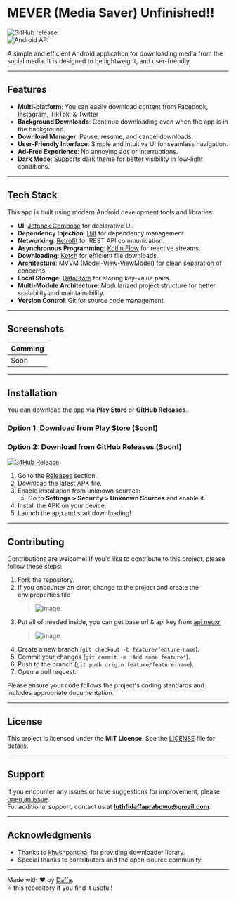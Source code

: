 # MEVER (Media Saver) Unfinished!!

![GitHub release](https://img.shields.io/github/v/release/dapoi/mever?style=flat-square)  
![Android API](https://img.shields.io/badge/API-35%2B-brightgreen?style=flat-square)  

A simple and efficient Android application for downloading media from the social media. It is designed to be lightweight, and user-friendly

---

## Features

- **Multi-platform**: You can easily download content from Facebook, Instagram, TikTok, & Twitter
- **Background Downloads**: Continue downloading even when the app is in the background.
- **Download Manager**: Pause, resume, and cancel downloads.
- **User-Friendly Interface**: Simple and intuitive UI for seamless navigation.
- **Ad-Free Experience**: No annoying ads or interruptions.
- **Dark Mode**: Supports dark theme for better visibility in low-light conditions.

---

## Tech Stack

This app is built using modern Android development tools and libraries:

- **UI**: [Jetpack Compose](https://developer.android.com/jetpack/compose) for declarative UI.
- **Dependency Injection**: [Hilt](https://developer.android.com/training/dependency-injection/hilt-android) for dependency management.
- **Networking**: [Retrofit](https://square.github.io/retrofit/) for REST API communication.
- **Asynchronous Programming**: [Kotlin Flow](https://kotlinlang.org/docs/flow.html) for reactive streams.
- **Downloading**: [Ketch](https://github.com/khushpanchal/Ketch) for efficient file downloads.
- **Architecture**: [MVVM](https://developer.android.com/topic/architecture) (Model-View-ViewModel) for clean separation of concerns.
- **Local Storage**: [DataStore](https://developer.android.com/topic/libraries/architecture/datastore) for storing key-value pairs.
- **Multi-Module Architecture**: Modularized project structure for better scalability and maintainability.
- **Version Control**: Git for source code management.

---

## Screenshots

| Comming | 
|-------------|
| Soon |

---

## Installation

You can download the app via **Play Store** or **GitHub Releases**.

### Option 1: Download from Play Store (Soon!)

### Option 2: Download from GitHub Releases (Soon!)
[![GitHub Release](https://img.shields.io/badge/GitHub_Release-181717?style=for-the-badge&logo=github&logoColor=white)](https://github.com/dapoi/mever/releases)

1. Go to the [Releases](https://github.com/dapoi/mever/releases) section.
2. Download the latest APK file.
3. Enable installation from unknown sources:
   - Go to **Settings > Security > Unknown Sources** and enable it.
4. Install the APK on your device.
5. Launch the app and start downloading!

---

## Contributing

Contributions are welcome! If you'd like to contribute to this project, please follow these steps:
1. Fork the repository.
2. If you encounter an error, change to the project and create the env.properties file
   > ![image](https://github.com/user-attachments/assets/b478861f-a72d-4c63-8841-70e2d85f8b26)
3. Put all of needed inside, you can get base url & api key from [api neoxr](https://api.neoxr.eu/)
   > ![image](https://github.com/user-attachments/assets/27991dfa-9029-4f89-95cf-b9b2970c1cb7)
4. Create a new branch (`git checkout -b feature/feature-name`).
5. Commit your changes (`git commit -m 'Add some feature'`).
6. Push to the branch (`git push origin feature/feature-name`).
7. Open a pull request.

Please ensure your code follows the project's coding standards and includes appropriate documentation.

---

## License

This project is licensed under the **MIT License**. See the [LICENSE](LICENSE) file for details.

---

## Support

If you encounter any issues or have suggestions for improvement, please [open an issue](https://github.com/dapoi/mever/issues).  
For additional support, contact us at **luthfidaffaprabowo@gmail.com**.

---

## Acknowledgments

- Thanks to [khushpanchal](https://github.com/khushpanchal/Ketch) for providing downloader library.
- Special thanks to contributors and the open-source community.

---

Made with ❤️ by [Daffa](https://github.com/dapoi).  
⭐️ this repository if you find it useful!
